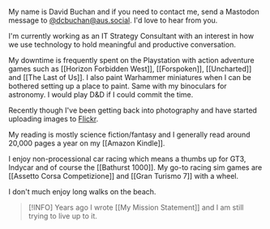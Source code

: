 My name is David Buchan and if you need to contact me, send a Mastodon message to [@dcbuchan@aus.social](https://@dcbuchan@aus.social).  I'd love to hear from you.

I'm currently working as an IT Strategy Consultant with an interest in how we use technology to hold meaningful and productive conversation.

My downtime is frequently spent on the Playstation with action adventure games such as [[Horizon Forbidden West]], [[Forspoken]], [[Uncharted]] and [[The Last of Us]]. I also paint Warhammer miniatures when I can be bothered setting up a place to paint. Same with my binoculars for astronomy. I would play D&D if I could commit the time.

Recently though I've been getting back into photography and have started uploading images to [Flickr](https://www.flickr.com/photos/142019185@N05/).

My reading is mostly science fiction/fantasy and I generally read around 20,000 pages a year on my [[Amazon Kindle]].

I enjoy non-processional car racing which means a thumbs up for GT3, Indycar and of course the [[Bathurst 1000]]. My go-to racing sim games are [[Assetto Corsa Competizione]] and [[Gran Turismo 7]] with a wheel.

I don't much enjoy long walks on the beach.

> [!INFO] Years ago I wrote [[My Mission Statement]] and I am still trying to live up to it.